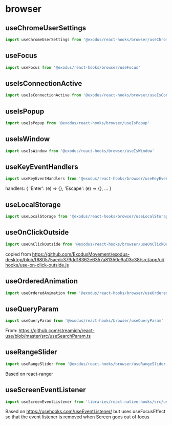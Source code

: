 # browser

## useChromeUserSettings

```javascript
import useChromeUserSettings from '@exodus/react-hooks/browser/useChromeUserSettings'
```

## useFocus

```javascript
import useFocus from '@exodus/react-hooks/browser/useFocus'
```

## useIsConnectionActive

```javascript
import useIsConnectionActive from '@exodus/react-hooks/browser/useIsConnectionActive'
```

## useIsPopup

```javascript
import useIsPopup from '@exodus/react-hooks/browser/useIsPopup'
```

## useIsWindow

```javascript
import useIsWindow from '@exodus/react-hooks/browser/useIsWindow'
```

## useKeyEventHandlers

```javascript
import useKeyEventHandlers from '@exodus/react-hooks/browser/useKeyEventHandlers'
```

handlers: {
'Enter': (e) => {},
'Escape': (e) => {},
...
}

## useLocalStorage

```javascript
import useLocalStorage from '@exodus/react-hooks/browser/useLocalStorage'
```

## useOnClickOutside

```javascript
import useOnClickOutside from '@exodus/react-hooks/browser/useOnClickOutside'
```

copied from https://github.com/ExodusMovement/exodus-desktop/blob/f680575aedc379dd18362e6357a81350e9a03c38/src/app/ui/hooks/use-on-click-outside.js

## useOrderedAnimation

```javascript
import useOrderedAnimation from '@exodus/react-hooks/browser/useOrderedAnimation'
```

## useQueryParam

```javascript
import useQueryParam from '@exodus/react-hooks/browser/useQueryParam'
```

From: https://github.com/streamich/react-use/blob/master/src/useSearchParam.ts

## useRangeSlider

```javascript
import useRangeSlider from '@exodus/react-hooks/browser/useRangeSlider'
```

Based on react-ranger

## useScreenEventListener

```javascript
import useScreenEventListener from 'libraries/react-native-hooks/src/useScreenEventListener'
```

Based on https://usehooks.com/useEventListener/
but uses useFocusEffect so that the event listener is removed when Screen goes out of focus
